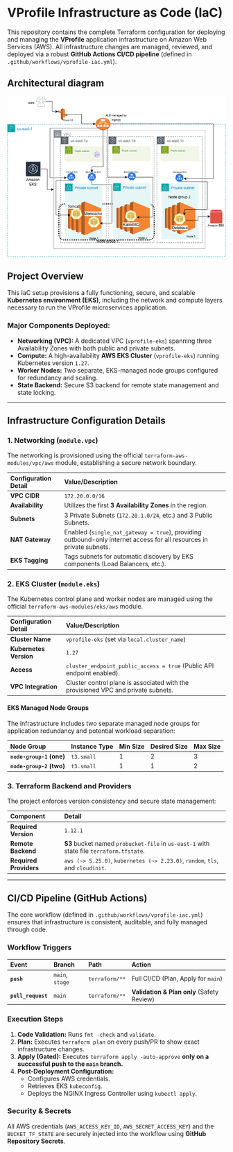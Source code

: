#  VProfile Infrastructure as Code (IaC)

[](https://www.google.com/search?q=https://github.com/YOUR_USERNAME/YOUR_REPO/actions/workflows/vprofile-iac.yml)

This repository contains the complete Terraform configuration for deploying and managing the **VProfile** application infrastructure on Amazon Web Services (AWS). All infrastructure changes are managed, reviewed, and deployed via a robust **GitHub Actions CI/CD pipeline** (defined in `.github/workflows/vprofile-iac.yml`).

## Architectural diagram
![](/img/architectural%20setup.png)

##  Project Overview

This IaC setup provisions a fully functioning, secure, and scalable **Kubernetes environment (EKS)**, including the network and compute layers necessary to run the VProfile microservices application.

### Major Components Deployed:

  * **Networking (VPC):** A dedicated VPC (`vprofile-eks`) spanning three Availability Zones with both public and private subnets.
  * **Compute:** A high-availability **AWS EKS Cluster** (`vprofile-eks`) running Kubernetes version `1.27`.
  * **Worker Nodes:** Two separate, EKS-managed node groups configured for redundancy and scaling.
  * **State Backend:** Secure S3 backend for remote state management and state locking.

-----

##  Infrastructure Configuration Details

### 1\. Networking (`module.vpc`)

The networking is provisioned using the official `terraform-aws-modules/vpc/aws` module, establishing a secure network boundary.

| Configuration Detail | Value/Description |
| :--- | :--- |
| **VPC CIDR** | `172.20.0.0/16` |
| **Availability** | Utilizes the first **3 Availability Zones** in the region. |
| **Subnets** | 3 Private Subnets (`172.20.1.0/24`, etc.) and 3 Public Subnets. |
| **NAT Gateway** | Enabled (`single_nat_gateway = true`), providing outbound-only internet access for all resources in private subnets. |
| **EKS Tagging** | Tags subnets for automatic discovery by EKS components (Load Balancers, etc.). |

### 2\. EKS Cluster (`module.eks`)

The Kubernetes control plane and worker nodes are managed using the official `terraform-aws-modules/eks/aws` module.

| Configuration Detail | Value/Description |
| :--- | :--- |
| **Cluster Name** | `vprofile-eks` (set via `local.cluster_name`) |
| **Kubernetes Version** | `1.27` |
| **Access** | `cluster_endpoint_public_access = true` (Public API endpoint enabled). |
| **VPC Integration** | Cluster control plane is associated with the provisioned VPC and private subnets. |

#### **EKS Managed Node Groups**

The infrastructure includes two separate managed node groups for application redundancy and potential workload separation:

| Node Group | Instance Type | Min Size | Desired Size | Max Size |
| :--- | :--- | :--- | :--- | :--- |
| **`node-group-1` (one)** | `t3.small` | 1 | 2 | 3 |
| **`node-group-2` (two)** | `t3.small` | 1 | 1 | 2 |

### 3\. Terraform Backend and Providers

The project enforces version consistency and secure state management:

| Component | Detail |
| :--- | :--- |
| **Required Version** | `1.12.1` |
| **Remote Backend** | **S3** bucket named `probucket-file` in `us-east-1` with state file `terraform.tfstate`. |
| **Required Providers** | `aws (~> 5.25.0)`, `kubernetes (~> 2.23.0)`, `random`, `tls`, and `cloudinit`. |

-----

##  CI/CD Pipeline (GitHub Actions)

The core workflow (defined in `.github/workflows/vprofile-iac.yml`) ensures that infrastructure is consistent, auditable, and fully managed through code.

### Workflow Triggers

| Event | Branch | Path | Action |
| :--- | :--- | :--- | :--- |
| **`push`** | `main`, `stage` | `terraform/**` | Full CI/CD (Plan, Apply for `main`) |
| **`pull_request`** | `main` | `terraform/**` | **Validation & Plan only** (Safety Review) |

### Execution Steps

1.  **Code Validation:** Runs `fmt -check` and `validate`.
2.  **Plan:** Executes `terraform plan` on every push/PR to show exact infrastructure changes.
3.  **Apply (Gated):** Executes `terraform apply -auto-approve` **only on a successful push to the `main` branch.**
4.  **Post-Deployment Configuration:**
      * Configures AWS credentials.
      * Retrieves EKS `kubeconfig`.
      * Deploys the NGINX Ingress Controller using `kubectl apply`.

###  Security & Secrets

All AWS credentials (`AWS_ACCESS_KEY_ID`, `AWS_SECRET_ACCESS_KEY`) and the `BUCKET_TF_STATE` are securely injected into the workflow using **GitHub Repository Secrets**.

